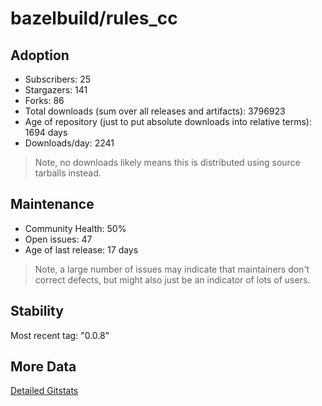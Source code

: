 # bazelbuild/rules_cc

## Adoption

- Subscribers: 25
- Stargazers: 141
- Forks: 86
- Total downloads (sum over all releases and artifacts): 3796923
- Age of repository (just to put absolute downloads into relative terms): 1694 days
- Downloads/day: 2241

> Note, no downloads likely means this is distributed using source tarballs instead.

## Maintenance

- Community Health: 50%
- Open issues: 47
- Age of last release: 17 days

> Note, a large number of issues may indicate that maintainers don't correct defects, but might also
> just be an indicator of lots of users.

## Stability

Most recent tag: "0.0.8"

## More Data

[Detailed Gitstats](/bazel-catalog/gitstats/bazelbuild/rules_cc)

